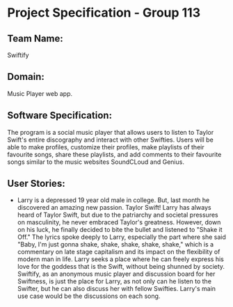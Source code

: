 # Project Specification - Group 113

## Team Name:
Swiftify

## Domain:
Music Player web app.

## Software Specification:
The program is a social music player that allows users to listen to Taylor Swift's entire discography and interact with
other Swifties. Users will be able to make profiles, customize their profiles, make playlists of their favourite songs, 
share these playlists, and add comments to their favourite songs similar to the music websites SoundCLoud and Genius.

## User Stories:

- Larry is a depressed 19 year old male in college. But, last month he discovered an amazing new passion. Taylor Swift! 
Larry has always heard of Taylor Swift, but due to the patriarchy and societal pressures on masculinity, he never
embraced Taylor's greatness. However, down on his luck, he finally decided to bite the bullet and listened to 
"Shake it Off." The lyrics spoke deeply to Larry, especially the part where she said "Baby, I'm just gonna shake, shake,
shake, shake, shake," which is a commentary on late stage capitalism and its impact on the flexibility of modern man in 
life. Larry seeks a place where he can freely express his love for the goddess that is the Swift, without being shunned
by society. Swiftify, as an anonymous music player and discussion board for her Swiftness, is just the place for Larry, 
as not only can he listen to the Swifter, but he can also discuss her with fellow Swifties. Larry's main use case would be
the discussions on each song.




